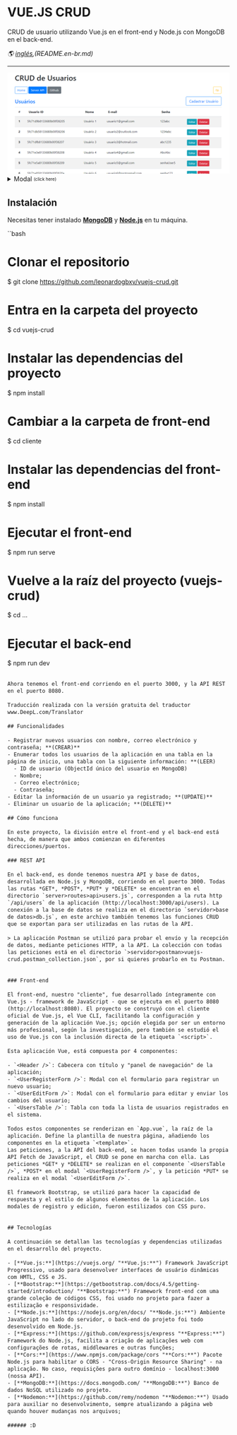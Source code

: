 # VUE.JS CRUD

CRUD de usuario utilizando Vue.js en el front-end y Node.js con MongoDB en el back-end.

*🌎 [inglés](README.md),(README.en-br.md)*
<hr/>
<img src="./client/src/assets/homepage.png" />
<details>
  <summary>Modal <sub><sup>(click here)</sup></sub></summary>
<pre>
<img src="./client/src/assets/modal_cadastro.png" />
<img src="./client/src/assets/modal_editar.png" />
</pre>
</details>

## Instalación

Necesitas tener instalado [**MongoDB**](https://www.mongodb.com/try/download/community "**MongoDB**") y [**Node.js**](https://nodejs.org/en/download/ "**Node.js**") en tu máquina.

``bash
# Clonar el repositorio
$ git clone https://github.com/leonardogbxv/vuejs-crud.git
# Entra en la carpeta del proyecto
$ cd vuejs-crud
# Instalar las dependencias del proyecto
$ npm install
# Cambiar a la carpeta de front-end
$ cd cliente
# Instalar las dependencias del front-end
$ npm install
# Ejecutar el front-end
$ npm run serve
# Vuelve a la raíz del proyecto (vuejs-crud)
$ cd ...
# Ejecutar el back-end
$ npm run dev
```

Ahora tenemos el front-end corriendo en el puerto 3000, y la API REST en el puerto 8080.

Traducción realizada con la versión gratuita del traductor www.DeepL.com/Translator

## Funcionalidades

- Registrar nuevos usuarios con nombre, correo electrónico y contraseña; **(CREAR)**
- Enumerar todos los usuarios de la aplicación en una tabla en la página de inicio, una tabla con la siguiente información: **(LEER)
  - ID de usuario (ObjectId único del usuario en MongoDB)
  - Nombre;
  - Correo electrónico;
  - Contraseña;
- Editar la información de un usuario ya registrado; **(UPDATE)**
- Eliminar un usuario de la aplicación; **(DELETE)**

## Cómo funciona

En este proyecto, la división entre el front-end y el back-end está hecha, de manera que ambos comienzan en diferentes direcciones/puertos.

### REST API

En el back-end, es donde tenemos nuestra API y base de datos, desarrollada en Node.js y MongoDB, corriendo en el puerto 3000. Todas las rutas *GET*, *POST*, *PUT* y *DELETE* se encuentran en el directorio `server>routes>api>users.js`, corresponden a la ruta http `/api/users` de la aplicación (http://localhost:3000/api/users). La conexión a la base de datos se realiza en el directorio `servidor>base de datos>db.js`, en este archivo también tenemos las funciones CRUD que se exportan para ser utilizadas en las rutas de la API.

> La aplicación Postman se utilizó para probar el envío y la recepción de datos, mediante peticiones HTTP, a la API. La colección con todas las peticiones está en el directorio `>servidor>postman>vuejs-crud.postman_collection.json`, por si quieres probarlo en tu Postman.


### Front-end

El front-end, nuestro "cliente", fue desarrollado íntegramente con Vue.js - framework de JavaScript - que se ejecuta en el puerto 8080 (http://localhost:8080). El proyecto se construyó con el cliente oficial de Vue.js, el Vue CLI, facilitando la configuración y generación de la aplicación Vue.js; opción elegida por ser un entorno más profesional, según la investigación, pero también se estudió el uso de Vue.js con la inclusión directa de la etiqueta `<script>`. 

Esta aplicación Vue, está compuesta por 4 componentes:

- `<Header />`: Cabecera con título y "panel de navegación" de la aplicación;
- `<UserRegisterForm />`: Modal con el formulario para registrar un nuevo usuario;
- `<UserEditForm />`: Modal con el formulario para editar y enviar los cambios del usuario;
- `<UsersTable />`: Tabla con toda la lista de usuarios registrados en el sistema.

Todos estos componentes se renderizan en `App.vue`, la raíz de la aplicación. Define la plantilla de nuestra página, añadiendo los componentes en la etiqueta `<template>`.
Las peticiones, a la API del back-end, se hacen todas usando la propia API Fetch de JavaScript, el CRUD se pone en marcha con ella. Las peticiones *GET* y *DELETE* se realizan en el componente `<UsersTable />`, *POST* en el modal `<UserRegisterForm />`, y la petición *PUT* se realiza en el modal `<UserEditForm />`.

El framework Bootstrap, se utilizó para hacer la capacidad de respuesta y el estilo de algunos elementos de la aplicación. Los modales de registro y edición, fueron estilizados con CSS puro.


## Tecnologías

A continuación se detallan las tecnologías y dependencias utilizadas en el desarrollo del proyecto.

- [**Vue.js:**](https://vuejs.org/ "**Vue.js:**") Framework JavaScript Progressivo, usado para desenvolver interfaces de usuário dinâmicas com HMTL, CSS e JS.
- [**Bootstrap:**](https://getbootstrap.com/docs/4.5/getting-started/introduction/ "**Bootstrap:**") Framework front-end com uma grande coleção de códigos CSS, foi usado no projeto para fazer a estilização e responsividade.
- [**Node.js:**](https://nodejs.org/en/docs/ "**Node.js:**") Ambiente JavaScript no lado do servidor, o back-end do projeto foi todo desenvolvido em Node.js.
- [**Express:**](https://github.com/expressjs/express "**Express:**") Framework do Node.js, facilita a criação de aplicações web com configurações de rotas, middlewares e outras funções;
- [**Cors:**](https://www.npmjs.com/package/cors "**Cors:**") Pacote Node.js para habilitar o CORS - "Cross-Origin Resource Sharing" - na aplicação. No caso, requisições para outro domínio - localhost:3000 (nossa API).
- [**MongoDB:**](https://docs.mongodb.com/ "**MongoDB:**") Banco de dados NoSQL utilizado no projeto.
- [**Nodemon:**](https://github.com/remy/nodemon "**Nodemon:**") Usado para auxiliar no desenvolvimento, sempre atualizando a página web quando houver mudanças nos arquivos;

###### :D
